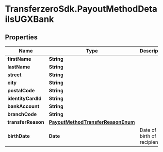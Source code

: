 # TransferzeroSdk.PayoutMethodDetailsUGXBank

## Properties

Name | Type | Description | Notes
------------ | ------------- | ------------- | -------------
**firstName** | **String** |  | 
**lastName** | **String** |  | 
**street** | **String** |  | 
**city** | **String** |  | 
**postalCode** | **String** |  | 
**identityCardId** | **String** |  | 
**bankAccount** | **String** |  | 
**branchCode** | **String** |  | 
**transferReason** | [**PayoutMethodTransferReasonEnum**](PayoutMethodTransferReasonEnum.md) |  | 
**birthDate** | **Date** | Date of birth of recipient | [optional] 


